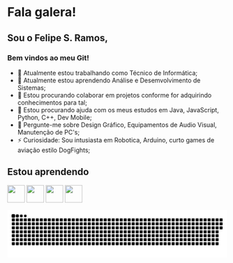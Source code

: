 # Fala galera!
## Sou o Felipe S. Ramos,
### Bem vindos ao meu Git!

- 🔭 Atualmente estou trabalhando como Técnico de Informática; 
- 🌱 Atualmente estou aprendendo Análise e Desemvolvimento de Sistemas;
- 👯 Estou procurando colaborar em projetos conforme for adquirindo conhecimentos para tal;
- 🤔 Estou procurando ajuda com os meus estudos em Java, JavaScript, Python, C++, Dev Mobile; 
- 💬 Pergunte-me sobre Design Gráfico, Equipamentos de Audio Visual, Manutenção de PC's;
- ⚡ Curiosidade: Sou intusiasta em Robotica, Arduino, curto games de aviação estilo DogFights;

## Estou aprendendo

<img loading="lazy" src="https://cdn.jsdelivr.net/gh/devicons/devicon/icons/java/java-original.svg" width="40" height="40"/> <img src="https://cdn.jsdelivr.net/gh/devicons/devicon/icons/javascript/javascript-plain.svg" width="40" height="40"/> <img src="https://cdn.jsdelivr.net/gh/devicons/devicon/icons/python/python-original-wordmark.svg" width="40" height="40"/> <img src="https://cdn.jsdelivr.net/gh/devicons/devicon/icons/cplusplus/cplusplus-plain.svg" width="40" height="40"/>

<picture>
  <source media="(prefers-color-scheme: dark)" srcset="https://raw.githubusercontent.com/umalucu/felipe_s_ramos/output/github-contribution-grid-snake-dark.svg">
  <source media="(prefers-color-scheme: light)" srcset="https://raw.githubusercontent.com/umalucu/felipe_s_ramos/output/github-contribution-grid-snake.svg">
  <img alt="github contribution grid snake animation" src="https://raw.githubusercontent.com/umalucu/felipe_s_ramos/output/github-contribution-grid-snake.svg">
</picture>
<br><br>




